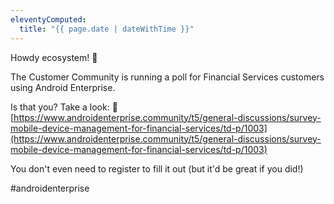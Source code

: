 ```yaml
---
eleventyComputed:
  title: "{{ page.date | dateWithTime }}"
---
```

Howdy ecosystem! 👋

The Customer Community is running a poll for Financial Services customers using Android Enterprise. 

Is that you? Take a look: 🔗 [https://www.androidenterprise.community/t5/general-discussions/survey-mobile-device-management-for-financial-services/td-p/1003](https://www.androidenterprise.community/t5/general-discussions/survey-mobile-device-management-for-financial-services/td-p/1003)

You don't even need to register to fill it out (but it'd be great if you did!)

#androidenterprise